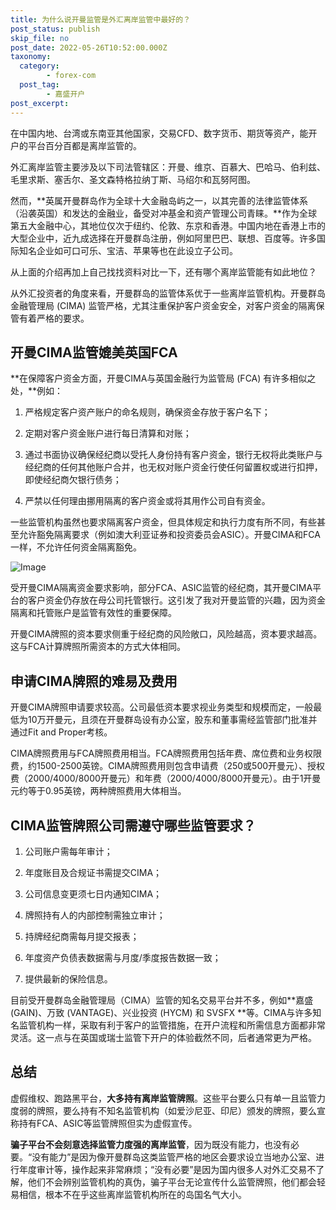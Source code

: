 ```yaml
---
title: 为什么说开曼监管是外汇离岸监管中最好的？
post_status: publish
skip_file: no
post_date: 2022-05-26T10:52:00.000Z
taxonomy:
  category:
        - forex-com
  post_tag:
        - 嘉盛开户
post_excerpt: 
---
```

在中国内地、台湾或东南亚其他国家，交易CFD、数字货币、期货等资产，能开户的平台百分百都是离岸监管的。

外汇离岸监管主要涉及以下司法管辖区：开曼、维京、百慕大、巴哈马、伯利兹、毛里求斯、塞舌尔、圣文森特格拉纳丁斯、马绍尔和瓦努阿图。

然而，**英属开曼群岛作为全球十大金融岛屿之一，以其完善的法律监管体系（沿袭英国）和发达的金融业，备受对冲基金和资产管理公司青睐。**作为全球第五大金融中心，其地位仅次于纽约、伦敦、东京和香港。中国内地在香港上市的大型企业中，近九成选择在开曼群岛注册，例如阿里巴巴、联想、百度等。许多国际知名企业如可口可乐、宝洁、苹果等也在此设立子公司。

从上面的介绍再加上自己找找资料对比一下，还有哪个离岸监管能有如此地位？

从外汇投资者的角度来看，开曼群岛的监管体系优于一些离岸监管机构。开曼群岛金融管理局 (CIMA) 监管严格，尤其注重保护客户资金安全，对客户资金的隔离保管有着严格的要求。

## 开曼CIMA监管媲美英国FCA

**在保障客户资金方面，开曼CIMA与英国金融行为监管局 (FCA) 有许多相似之处，**例如：

1. 严格规定客户资产账户的命名规则，确保资金存放于客户名下；

1. 定期对客户资金账户进行每日清算和对账；

1. 通过书面协议确保经纪商以受托人身份持有客户资金，银行无权将此类账户与经纪商的任何其他账户合并，也无权对账户资金行使任何留置权或进行扣押，即使经纪商欠银行债务；

1. 严禁以任何理由挪用隔离的客户资金或将其用作公司自有资金。

一些监管机构虽然也要求隔离客户资金，但具体规定和执行力度有所不同，有些甚至允许豁免隔离要求（例如澳大利亚证券和投资委员会ASIC）。开曼CIMA和FCA一样，不允许任何资金隔离豁免。

![Image](https://prod-files-secure.s3.us-west-2.amazonaws.com/39ed1227-6d7d-4570-be36-9ccd4a2c4241/bd849744-3fcb-4a37-8312-357962c8f065/image.png?X-Amz-Algorithm=AWS4-HMAC-SHA256&X-Amz-Content-Sha256=UNSIGNED-PAYLOAD&X-Amz-Credential=ASIAZI2LB4663MFJME4O%2F20250903%2Fus-west-2%2Fs3%2Faws4_request&X-Amz-Date=20250903T221412Z&X-Amz-Expires=3600&X-Amz-Security-Token=IQoJb3JpZ2luX2VjEOb%2F%2F%2F%2F%2F%2F%2F%2F%2F%2FwEaCXVzLXdlc3QtMiJHMEUCIEs9pm1hEiBqleFdh0UplZqAPWxnyyfcbNuJ%2F1egGpwgAiEAuqGflGTnmsKWPMHF%2BKmUAcBgpguu5QbcmLygSNvP%2F6wq%2FwMITxAAGgw2Mzc0MjMxODM4MDUiDB5CGCchHFaxPl3rHircA4SSrXoe5BOKJtMFp2qkjr4xy5EDNSwntjCtx8VphkMqNcduWvbStfYsnL4%2FMZjphLSTTfeauFOy7b9FA4dGZzLl2rDn7Ph5EWl4%2FtPEXsh715NN3ggw7LFPWyQuIGxxU9vluqOiBjP5yQfX%2BgACiDrQA9YQ3vXVGiDzDtgFK9CPlq%2FUqM0R1tsgQqqjweOsZ574nx3yL70acNIABJLd4eUp01vrH%2FoN3KGysHaaFZZ%2B3GwE%2BVqFLHxnsfMHoP5A81TSb5XQV7UHVLEngbfWLMQl4XMS%2F%2F19dCdqU0yT6%2BKjo9VqPUeDdmg7GfVU3acQXffmpCl0BmRnseWtTjsuKi8FYKP%2F8fXlEUOQT3hZcb77Ug3%2BRc5BQDoa7cDXVxm4HA%2Ba%2BystejsGOPtYBXKo8x6NwN5VTrQVQ9ejch1HBdbA8Z46Kr8Xd0hV7ez5LTee%2FMGZTmllqku36uqa1D4EbLBZQZ0j81nFpze3dSAmPaeTzUSbdrABt0frxP9Ln1UkgL1SZxVifpmn%2BeyhaCEX%2BdmJxmQecCRWVkgOKbBe7R4mlnBXuo1mpTOvOKca0m4GouHEh%2BO13KGnzrMS0qjJyPrDtPscjg6xGE5ItIr11OjGq0UJpaQFUmVVvVUvMOD04sUGOqUBPz7CsPtd31cMWAHJvhfg%2BBt4g3USbuZhiOqKS9GfofUi2bPV5q%2FAHu9Gab98n8mE4bhO7ELADV7XRqwe8%2FoKL6ACg3MudOQwh2oL9efkWFOuQy8cqpYST2whBZP6jx%2FBxwCCjNJBbZa0%2FJOfPDR4kPJ7dZRfcHDDE3SPS4cqON0Ws36YdRgvRI6r8FQAhU326wOoIAeEZyK%2FifMm4rhiwt6%2FPPo3&X-Amz-Signature=f414073d45d7ee7801cc6311defd2b8c81e57f9b785951fec1c021e2aec3d191&X-Amz-SignedHeaders=host&x-amz-checksum-mode=ENABLED&x-id=GetObject)

受开曼CIMA隔离资金要求影响，部分FCA、ASIC监管的经纪商，其开曼CIMA平台的客户资金仍存放在母公司托管银行。这引发了我对开曼监管的兴趣，因为资金隔离和托管账户是监管有效性的重要保障。

开曼CIMA牌照的资本要求侧重于经纪商的风险敞口，风险越高，资本要求越高。这与FCA计算牌照所需资本的方式大体相同。

## **申请CIMA牌照的难易及费用**

开曼CIMA牌照申请要求较高。公司最低资本要求视业务类型和规模而定，一般最低为10万开曼元，且须在开曼群岛设有办公室，股东和董事需经监管部门批准并通过Fit and Proper考核。

CIMA牌照费用与FCA牌照费用相当。FCA牌照费用包括年费、席位费和业务权限费，约1500-2500英镑。CIMA牌照费用则包含申请费（250或500开曼元）、授权费（2000/4000/8000开曼元）和年费（2000/4000/8000开曼元）。由于1开曼元约等于0.95英镑，两种牌照费用大体相当。

## CIMA监管牌照公司需遵守哪些监管要求？

1. 公司账户需每年审计；

1. 年度账目及合规证书需提交CIMA；

1. 公司信息变更须七日内通知CIMA；

1. 牌照持有人的内部控制需独立审计；

1. 持牌经纪商需每月提交报表；

1. 年度资产负债表数据需与月度/季度报告数据一致；

1. 提供最新的保险信息。

目前受开曼群岛金融管理局（CIMA）监管的知名交易平台并不多，例如**嘉盛 (GAIN)、万致 (VANTAGE)、兴业投资 (HYCM) 和 SVSFX **等。CIMA与许多知名监管机构一样，采取有利于客户的监管措施，在开户流程和所需信息方面都非常灵活。这一点与在英国或瑞士监管下开户的体验截然不同，后者通常更为严格。

## 总结

虚假维权、跑路黑平台，**大多持有离岸监管牌照**。这些平台要么只有单一且监管力度弱的牌照，要么持有不知名监管机构（如爱沙尼亚、印尼）颁发的牌照，要么宣称持有FCA、ASIC等监管牌照但实为虚假宣传。

**骗子平台不会刻意选择监管力度强的离岸监管**，因为既没有能力，也没有必要。“没有能力”是因为像开曼群岛这类监管严格的地区会要求设立当地办公室、进行年度审计等，操作起来非常麻烦；“没有必要”是因为国内很多人对外汇交易不了解，他们不会辨别监管机构的真伪，骗子平台无论宣传什么监管牌照，他们都会轻易相信，根本不在乎这些离岸监管机构所在的岛国名气大小。